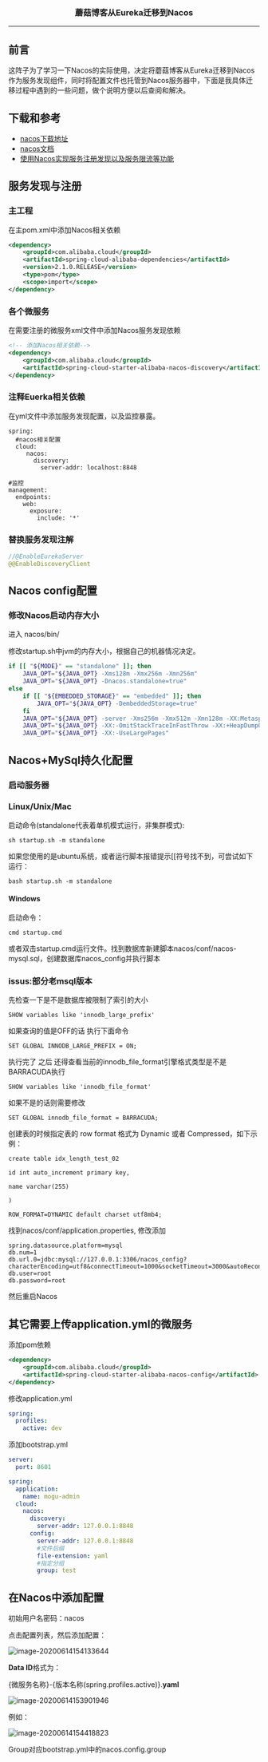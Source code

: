 ### <center>蘑菇博客从Eureka迁移到Nacos
***
## 前言

这阵子为了学习一下Nacos的实际使用，决定将蘑菇博客从Eureka迁移到Nacos作为服务发现组件，同时将配置文件也托管到Nacos服务器中，下面是我具体迁移过程中遇到的一些问题，做个说明方便以后查阅和解决。

## 下载和参考

- [nacos下载地址](https://github.com/alibaba/nacos/releases)
- [nacos文档](https://nacos.io)
-  [使用Nacos实现服务注册发现以及服务限流等功能](http://moguit.cn/#/info?blogUid=e6e619349d31dded928c9265c5a9c672)

## 服务发现与注册

### 主工程

在主pom.xml中添加Nacos相关依赖

```xml
<dependency>
    <groupId>com.alibaba.cloud</groupId>
    <artifactId>spring-cloud-alibaba-dependencies</artifactId>
    <version>2.1.0.RELEASE</version>
    <type>pom</type>
    <scope>import</scope>
</dependency>
```

### 各个微服务

在需要注册的微服务xml文件中添加Nacos服务发现依赖

```xml
<!-- 添加Nacos相关依赖-->
<dependency>
    <groupId>com.alibaba.cloud</groupId>
    <artifactId>spring-cloud-starter-alibaba-nacos-discovery</artifactId>
</dependency>
```

### 注释Euerka相关依赖

在yml文件中添加服务发现配置，以及监控暴露。

```
spring:
  #nacos相关配置
  cloud:
     nacos:
       discovery:
         server-addr: localhost:8848

#监控          
management:
  endpoints:
    web:
      exposure:
        include: '*'
```

### 替换服务发现注解

```java
//@EnableEurekaServer
@@EnableDiscoveryClient
```

## Nacos  config配置

### 修改Nacos启动内存大小

进入 nacos/bin/

修改startup.sh中jvm的内存大小，根据自己的机器情况决定。

```sh
if [[ "${MODE}" == "standalone" ]]; then
    JAVA_OPT="${JAVA_OPT} -Xms128m -Xmx256m -Xmn256m"
    JAVA_OPT="${JAVA_OPT} -Dnacos.standalone=true"
else
    if [[ "${EMBEDDED_STORAGE}" == "embedded" ]]; then
        JAVA_OPT="${JAVA_OPT} -DembeddedStorage=true"
    fi
    JAVA_OPT="${JAVA_OPT} -server -Xms256m -Xmx512m -Xmn128m -XX:MetaspaceSize=128m -XX:MaxMetaspaceSize=320m"
    JAVA_OPT="${JAVA_OPT} -XX:-OmitStackTraceInFastThrow -XX:+HeapDumpOnOutOfMemoryError -XX:HeapDumpPath=${BASE_DIR}/logs/java_heapdump.hprof"
    JAVA_OPT="${JAVA_OPT} -XX:-UseLargePages"
```

## Nacos+MySql持久化配置

### 启动服务器

### Linux/Unix/Mac

启动命令(standalone代表着单机模式运行，非集群模式):

```
sh startup.sh -m standalone
```

如果您使用的是ubuntu系统，或者运行脚本报错提示[[符号找不到，可尝试如下运行：

```
bash startup.sh -m standalone
```

#### Windows

启动命令：

```
cmd startup.cmd
```

或者双击startup.cmd运行文件。找到数据库新建脚本nacos/conf/nacos-mysql.sql，创建数据库nacos_config并执行脚本

### issus:部分老msql版本

先检查一下是不是数据库被限制了索引的大小

```
SHOW variables like 'innodb_large_prefix'
```

如果查询的值是OFF的话 执行下面命令

```
SET GLOBAL INNODB_LARGE_PREFIX = ON;
```


执行完了 之后 还得查看当前的innodb_file_format引擎格式类型是不是BARRACUDA执行

```
SHOW variables like 'innodb_file_format'
```

如果不是的话则需要修改

```
SET GLOBAL innodb_file_format = BARRACUDA;
```

 创建表的时候指定表的 row format 格式为 Dynamic 或者 Compressed，如下示例：

```mysql
create table idx_length_test_02

id int auto_increment primary key,

name varchar(255)

)

ROW_FORMAT=DYNAMIC default charset utf8mb4;
```

找到nacos/conf/application.properties, 修改添加

```properties
spring.datasource.platform=mysql
db.num=1
db.url.0=jdbc:mysql://127.0.0.1:3306/nacos_config?characterEncoding=utf8&connectTimeout=1000&socketTimeout=3000&autoReconnect=true
db.user=root
db.password=root
```

然后重启Nacos

## 其它需要上传application.yml的微服务

添加pom依赖

```xml
<dependency>
    <groupId>com.alibaba.cloud</groupId>
    <artifactId>spring-cloud-starter-alibaba-nacos-config</artifactId>
</dependency>
```

修改application.yml

```yml
spring:
  profiles:
    active: dev
```

添加bootstrap.yml

```yaml
server:
  port: 8601

spring:
  application:
    name: mogu-admin
  cloud:
    nacos:
      discovery:
        server-addr: 127.0.0.1:8848
      config:
        server-addr: 127.0.0.1:8848
        #文件后缀
        file-extension: yaml
        #指定分组
        group: test
```

## 在Nacos中添加配置

初始用户名密码：nacos

点击配置列表，然后添加配置：

![image-20200614154133644](assets/image-20200614154133644.png)





**Data ID**格式为：

{微服务名称}-{版本名称(spring.profiles.active)}.**yaml**

![image-20200614153901946](assets/image-20200614153901946.png)

例如：

![image-20200614154418823](assets/image-20200614154418823.png)

Group对应bootstrap.yml中的nacos.config.group

